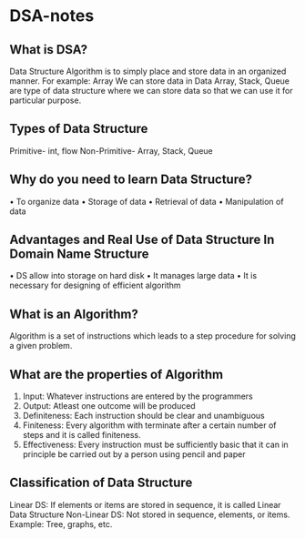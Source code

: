 # DSA-notes

## What is DSA?
Data Structure Algorithm is to simply place and store data in an organized manner.
For example: Array
We can store data in Data Array, Stack, Queue are type of data structure where we can store data so that we can use it for particular purpose. 

## Types of Data Structure
Primitive- int, flow 
Non-Primitive- Array, Stack, Queue

## Why do you need to learn Data Structure?
•	To organize data 
•	Storage of data 
•	Retrieval of data
•	Manipulation of data

## Advantages and Real Use of Data Structure In Domain Name Structure
•	DS allow into storage on hard disk
•	It manages large data
•	It is necessary for designing of efficient algorithm

## What is an Algorithm?
Algorithm is a set of instructions which leads to a step procedure for solving a given problem.

## What are the properties of Algorithm
1.	Input: Whatever instructions are entered by the programmers
2.	Output: Atleast one outcome will be produced
3.	Definiteness: Each instruction should be clear and unambiguous 
4.	Finiteness: Every algorithm with terminate after a certain number of steps and it is called finiteness. 
5.	Effectiveness: Every instruction must be sufficiently basic that it can in principle be carried out by a person using pencil and paper

## Classification of Data Structure
Linear DS: If elements or items are stored in sequence, it is called Linear Data Structure
Non-Linear DS: Not stored in sequence, elements, or items. Example: Tree, graphs, etc. 
